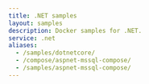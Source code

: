 ```yaml
---
title: .NET samples
layout: samples
description: Docker samples for .NET.
service: .net
aliases:
  - /samples/dotnetcore/
  - /compose/aspnet-mssql-compose/
  - /samples/aspnet-mssql-compose/
---
```


